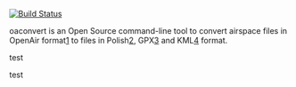 [![Build Status](https://travis-ci.org/BartVandewoestyne/oaconvert.svg?branch=master)](https://travis-ci.org/BartVandewoestyne/oaconvert)

oaconvert is an Open Source command-line tool to convert airspace files in
OpenAir format[1] to files in Polish[2], GPX[3] and KML[4] format.

[1]: http://www.winpilot.com/usersguide/userairspace.asp
    test

[2]: http://www.cgpsmapper.com/
    test

[3]: http://www.topografix.com/gpx.asp

[4]: https://developers.google.com/kml/
